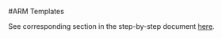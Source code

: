 #ARM Templates

See corresponding section in the step-by-step document [here](./Sitecore%20on%20Azure%20PaaS%20services%20-%20Hands-on%20Lab.pdf).
